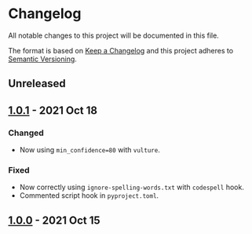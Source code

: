 # Changelog
All notable changes to this project will be documented in this file.

The format is based on [Keep a Changelog](http://keepachangelog.com/en/1.0.0/)
and this project adheres to [Semantic Versioning](http://semver.org/spec/v2.0.0.html).



## Unreleased

## [1.0.1] - 2021 Oct 18
### Changed
- Now using `min_confidence=80` with `vulture`.

### Fixed
- Now correctly using `ignore-spelling-words.txt` with `codespell` hook.
- Commented script hook in `pyproject.toml`.

## [1.0.0] - 2021 Oct 15

[1.0.1]: https://github.com/ggirelli/python-package-template/releases/tag/v1.0.1
[1.0.0]: https://github.com/ggirelli/python-package-template/releases/tag/v1.0.0
